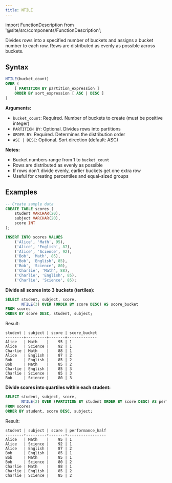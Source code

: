```yaml
---
title: NTILE
---
```

import FunctionDescription from '@site/src/components/FunctionDescription';

<FunctionDescription description="Introduced: v1.1.50"/>

Divides rows into a specified number of buckets and assigns a bucket number to each row. Rows are distributed as evenly as possible across buckets.

## Syntax

```sql
NTILE(bucket_count)
OVER (
    [ PARTITION BY partition_expression ]
    ORDER BY sort_expression [ ASC | DESC ]
)
```

**Arguments:**
- `bucket_count`: Required. Number of buckets to create (must be positive integer)
- `PARTITION BY`: Optional. Divides rows into partitions
- `ORDER BY`: Required. Determines the distribution order
- `ASC | DESC`: Optional. Sort direction (default: ASC)

**Notes:**
- Bucket numbers range from 1 to `bucket_count`
- Rows are distributed as evenly as possible
- If rows don't divide evenly, earlier buckets get one extra row
- Useful for creating percentiles and equal-sized groups

## Examples

```sql
-- Create sample data
CREATE TABLE scores (
    student VARCHAR(20),
    subject VARCHAR(20),
    score INT
);

INSERT INTO scores VALUES
    ('Alice', 'Math', 95),
    ('Alice', 'English', 87),
    ('Alice', 'Science', 92),
    ('Bob', 'Math', 85),
    ('Bob', 'English', 85),
    ('Bob', 'Science', 80),
    ('Charlie', 'Math', 88),
    ('Charlie', 'English', 85),
    ('Charlie', 'Science', 85);
```

**Divide all scores into 3 buckets (tertiles):**

```sql
SELECT student, subject, score,
       NTILE(3) OVER (ORDER BY score DESC) AS score_bucket
FROM scores
ORDER BY score DESC, student, subject;
```

Result:
```
student | subject | score | score_bucket
--------+---------+-------+-------------
Alice   | Math    |    95 | 1
Alice   | Science |    92 | 1
Charlie | Math    |    88 | 1
Alice   | English |    87 | 2
Bob     | English |    85 | 2
Bob     | Math    |    85 | 2
Charlie | English |    85 | 3
Charlie | Science |    85 | 3
Bob     | Science |    80 | 3
```

**Divide scores into quartiles within each student:**

```sql
SELECT student, subject, score,
       NTILE(2) OVER (PARTITION BY student ORDER BY score DESC) AS performance_half
FROM scores
ORDER BY student, score DESC, subject;
```

Result:
```
student | subject | score | performance_half
--------+---------+-------+-----------------
Alice   | Math    |    95 | 1
Alice   | Science |    92 | 1
Alice   | English |    87 | 2
Bob     | English |    85 | 1
Bob     | Math    |    85 | 1
Bob     | Science |    80 | 2
Charlie | Math    |    88 | 1
Charlie | English |    85 | 2
Charlie | Science |    85 | 2